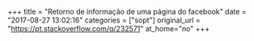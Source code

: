 +++
title = "Retorno de informação de uma página do facebook"
date = "2017-08-27 13:02:16"
categories = ["sopt"]
original_url = "https://pt.stackoverflow.com/q/232571"
at_home="no"
+++

